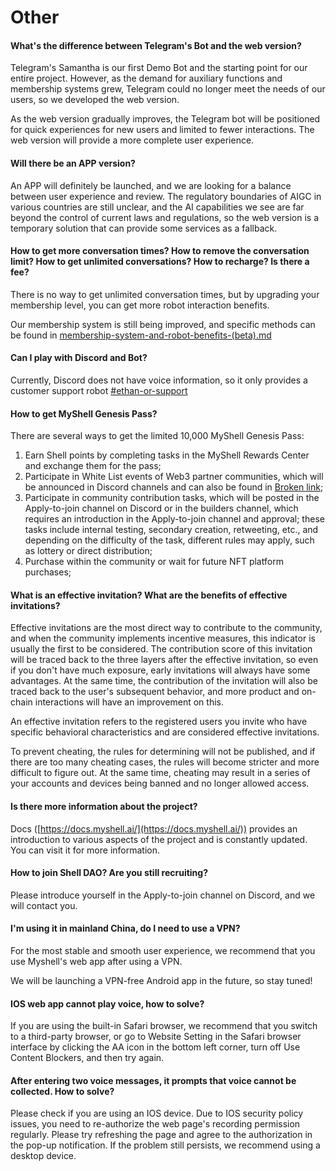 # Other

#### What's the difference between Telegram's Bot and the web version?

Telegram's Samantha is our first Demo Bot and the starting point for our entire project. However, as the demand for auxiliary functions and membership systems grew, Telegram could no longer meet the needs of our users, so we developed the web version.

As the web version gradually improves, the Telegram bot will be positioned for quick experiences for new users and limited to fewer interactions. The web version will provide a more complete user experience.

#### Will there be an APP version?

An APP will definitely be launched, and we are looking for a balance between user experience and review. The regulatory boundaries of AIGC in various countries are still unclear, and the AI capabilities we see are far beyond the control of current laws and regulations, so the web version is a temporary solution that can provide some services as a fallback.

#### How to get more conversation times? How to remove the conversation limit? How to get unlimited conversations? How to recharge? Is there a fee?

There is no way to get unlimited conversation times, but by upgrading your membership level, you can get more robot interaction benefits.

Our membership system is still being improved, and specific methods can be found in [membership-system-and-robot-benefits-(beta).md](../product-manual/membership-system-and-robot-benefits-(beta).md "mention")

#### Can I play with Discord and Bot?

Currently, Discord does not have voice information, so it only provides a customer support robot [#ethan-or-support](../product-manual/robot-introduction.md#ethan-or-support "mention")&#x20;

#### How to get MyShell Genesis Pass?

There are several ways to get the limited 10,000 MyShell Genesis Pass:

1. Earn Shell points by completing tasks in the MyShell Rewards Center and exchange them for the pass;
2. Participate in White List events of Web3 partner communities, which will be announced in Discord channels and can also be found in [Broken link](broken-reference "mention");
3. Participate in community contribution tasks, which will be posted in the Apply-to-join channel on Discord or in the builders channel, which requires an introduction in the Apply-to-join channel and approval; these tasks include internal testing, secondary creation, retweeting, etc., and depending on the difficulty of the task, different rules may apply, such as lottery or direct distribution;
4. Purchase within the community or wait for future NFT platform purchases;

#### What is an effective invitation? What are the benefits of effective invitations?

Effective invitations are the most direct way to contribute to the community, and when the community implements incentive measures, this indicator is usually the first to be considered. The contribution score of this invitation will be traced back to the three layers after the effective invitation, so even if you don't have much exposure, early invitations will always have some advantages. At the same time, the contribution of the invitation will also be traced back to the user's subsequent behavior, and more product and on-chain interactions will have an improvement on this.

An effective invitation refers to the registered users you invite who have specific behavioral characteristics and are considered effective invitations.

To prevent cheating, the rules for determining will not be published, and if there are too many cheating cases, the rules will become stricter and more difficult to figure out. At the same time, cheating may result in a series of your accounts and devices being banned and no longer allowed access.

#### Is there more information about the project?

Docs ([https://docs.myshell.ai/](https://docs.myshell.ai/)) provides an introduction to various aspects of the project and is constantly updated. You can visit it for more information.

#### How to join Shell DAO? Are you still recruiting?

Please introduce yourself in the Apply-to-join channel on Discord, and we will contact you.

#### I'm using it in mainland China, do I need to use a VPN?

For the most stable and smooth user experience, we recommend that you use Myshell's web app after using a VPN.

We will be launching a VPN-free Android app in the future, so stay tuned!

#### IOS web app cannot play voice, how to solve?

If you are using the built-in Safari browser, we recommend that you switch to a third-party browser, or go to Website Setting in the Safari browser interface by clicking the AA icon in the bottom left corner, turn off Use Content Blockers, and then try again.

#### After entering two voice messages, it prompts that voice cannot be collected. How to solve?

Please check if you are using an IOS device. Due to IOS security policy issues, you need to re-authorize the web page's recording permission regularly. Please try refreshing the page and agree to the authorization in the pop-up notification. If the problem still persists, we recommend using a desktop device.